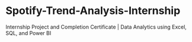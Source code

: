 # Spotify-Trend-Analysis-Internship
Internship Project and Completion Certificate | Data Analytics using Excel, SQL, and Power BI
